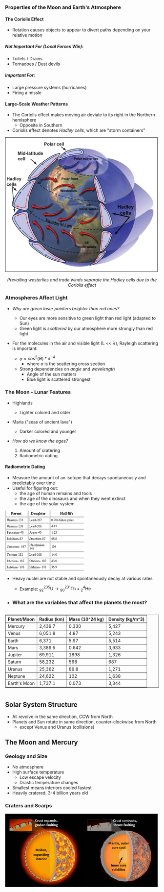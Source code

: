 ### Properties of the Moon and Earth's Atmosphere

#### The Coriolis Effect
- Rotation causes objects to appear to divert paths depending on your relative motion
##### Not Important For *(Local Forces Win)*:
- Toilets / Drains
- Tornadoes / Dust devils
##### Important For:
- Large pressure systems (hurricanes)
- Firing a missle

#### Large-Scale Weather Patterns
- The Coriolis effect makes moving air deviate to its right in the Northern hemisphere
	- Opposite in Southern
- Coriolis effect denotes *Hadley cells*, which are "storm containers"

![center](../zassets/Pasted%20image%2020230918115258.png)

<div style="text-align: center; width: 100%;font-style: italic;">Prevailing westerlies and trade winds separate the Hadley cells due to the Coriolis effect</div> 

### Atmospheres Affect Light
- *Why are green laser pointers brighter than red ones?*
	- Our eyes are more sensitive to green light than red light (adapted to Sun)
	- Green light is *scattered* by our atmosphere more strongly than red light

- For the molecules in the air and visible light (L << $\lambda$), Rayleigh scattering is important:
	- $\sigma$ ∝ $cos^{2}(\Theta) * \lambda^{-4}$
		- where $\sigma$ is the scattering cross section
	- Strong dependencies on *angle* and *wavelength*
		- Angle of the sun matters
		- Blue light is scattered strongest

### The Moon - Lunar Features
- Highlands
	- Lighter colored and older
- Maria ("seas of ancient lava")
	- Darker colored and younger

- *How do we know the ages?*
	1. Amount of cratering
	2. Radiometric dating

#### Radiometric Dating
- Measure the amount of an isotope that decays spontaneously and predictably over time
- Useful for figuring out:
	- the age of human remains and tools
	- the age of the dinosaurs and when they went extinct
	- the age of the solar system

![center](../zassets/Pasted%20image%2020230918120636.png)

- Heavy nuclei are not stable and spontaneously decay at various rates
	- Example:
		${}^{235}_{92} \text{U} → {}^{231}_{90} \text{Th} + {}^{4}_{2}\text{He}$

- ### What are the variables that affect the planets the most?

<div style="overflow-x: auto;">
    <table border="1" style="width: 100%; border-collapse: collapse;">
        <thead>
            <tr>
                <th>Planet/Moon</th>
                <th>Radius (km)</th>
                <th>Mass (10^24 kg)</th>
                <th>Density (kg/m^3)</th>
            </tr>
        </thead>
        <tbody>
            <tr>
                <td>Mercury</td>
                <td>2,439.7</td>
                <td>0.330</td>
                <td>5,427</td>
            </tr>
            <tr>
                <td>Venus</td>
                <td>6,051.8</td>
                <td>4.87</td>
                <td>5,243</td>
            </tr>
            <tr>
                <td>Earth</td>
                <td>6,371</td>
                <td>5.97</td>
                <td>5,514</td>
            </tr>
            <tr>
                <td>Mars</td>
                <td>3,389.5</td>
                <td>0.642</td>
                <td>3,933</td>
            </tr>
            <tr>
                <td>Jupiter</td>
                <td>69,911</td>
                <td>1898</td>
                <td>1,326</td>
            </tr>
            <tr>
                <td>Saturn</td>
                <td>58,232</td>
                <td>568</td>
                <td>687</td>
            </tr>
            <tr>
                <td>Uranus</td>
                <td>25,362</td>
                <td>86.8</td>
                <td>1,271</td>
            </tr>
            <tr>
                <td>Neptune</td>
                <td>24,622</td>
                <td>102</td>
                <td>1,638</td>
            </tr>
            <tr>
                <td>Earth's Moon</td>
                <td>1,737.1</td>
                <td>0.073</td>
                <td>3,344</td>
            </tr>
        </tbody>
    </table>
</div>

## Solar System Structure
- All revolve in the same direction, CCW from North
- Planets and Sun rotate in same direction, counter-clockwise from North
	- except Venus and Uranus (collisions)


## The Moon and Mercury
### Geology and Size
- No atmosphere
- High surface temperature
	- Low escape velocity
	- Drastic temperature changes
- Smallest means interiors cooled fastest
- Heavily cratered, 3-4 billion years old

### Craters and Scarps
![center](../zassets/Pasted%20image%2020230918123233.png)
